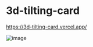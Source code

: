 # 3d-tilting-card

https://3d-tilting-card.vercel.app/

![image](https://github.com/fpetrakov/3d-tilting-card/assets/34133492/b2de9335-7f6e-4a5c-9da4-b308cd6f23e2)
